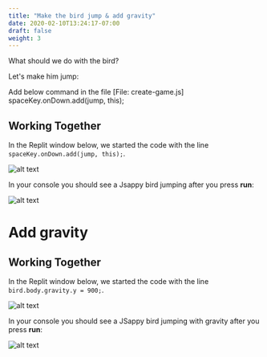 ```yaml
---
title: "Make the bird jump & add gravity"
date: 2020-02-10T13:24:17-07:00
draft: false
weight: 3
---
```


What should we do with the bird?

Let's make him jump:

Add below command in the file [File: create-game.js]
     spaceKey.onDown.add(jump, this);

## Working Together

In the Replit window below, we started the code with the line `spaceKey.onDown.add(jump, this);`.

![alt text](../img/jump.png "image to add jump down")

In your console you should see a Jsappy bird jumping after you press **run**:

![alt text](../img/jump_output.png "Image of jumping bird")

# Add gravity

## Working Together

In the Replit window below, we started the code with the line `bird.body.gravity.y = 900;`.

![alt text](../img/gravity.png "image to add gravity to the bird")

In your console you should see a JSappy bird jumping with gravity after you press **run**:

![alt text](../img/jump_output.png "bird jumping with gravity")